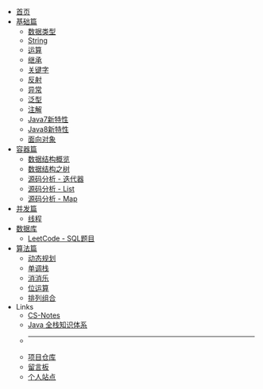* [<i class="fas fa-fw fa-home"></i> 首页](/README)
* [<i class="fas fa-fw fa-archive"></i> 基础篇](/all/basic_0)
	* [数据类型](/all/basic_01_数据类型)
	* [String](/all/basic_02_String)
	* [运算](/all/basic_03_运算)
	* [继承](/all/basic_04_继承)
	* [关键字](/all/basic_05_关键字)
	* [反射](/all/basic_06_反射)
	* [异常](/all/basic_07_异常)
	* [泛型](/all/basic_08_泛型)
	* [注解](/all/basic_09_注解)
	* [Java7新特性](/all/basic_10_Java7新特性)
	* [Java8新特性](/all/basic_11_Java8新特性)
	* [面向对象](/all/basic_12_面向对象)
* [<i class="fas fa-fw fa-box"></i> 容器篇](/all/container_0)
	* [数据结构概览](/all/container_01_数据结构概览)
	* [数据结构之树](/all/container_02_数据结构之树)
	* [源码分析 - 迭代器](/all/container_03_源码分析-迭代器)
	* [源码分析 - List](/all/container_04_源码分析-List)
	* [源码分析 - Map](/all/container_05_源码分析-Map)
* [<i class="fas fa-fw fa-lock"></i> 并发篇](/all/concurrency_0)
	* [线程](/all/concurrency_01_线程)
* [<i class="fas fa-fw fa-database"></i> 数据库](/all/db_0)
	* [LeetCode - SQL题目](/all/db_01_leetcode_sql)
* [<i class="fas fa-fw fa-laptop-code"></i> 算法篇](/all/algorithm_0)
	* [动态规划](/all/algorithm_01_动态规划)
	* [单调栈](/all/algorithm_02_单调栈)
	* [消消乐](/all/algorithm_03_消消乐)
	* [位运算](/all/algorithm_04_位运算)
	* [排列组合](/all/algorithm_05_排列组合)
* <i class="fas fa-fw fa-fan fa-spin"></i> Links
    * [<i class="fas fa-fw fa-pen"></i> CS-Notes](http://www.cyc2018.xyz/)
    * [<i class="fas fa-fw fa-book"></i> Java 全栈知识体系](https://www.pdai.tech/)
    * ---
    * [<i class="fab fa-fw fa-github"></i> 项目仓库](https://github.com/lewky/java-note)
    * [<i class="fas fa-fw fa-comment"></i> 留言板](https://lewky.cn/bbs/)
    * [<i class="fas fa-fw fa-atom"></i> 个人站点](https://lewky.cn)

    
<!--
    * [<i class="fas fa-fw fa-network-wired"></i> I/O篇](/io/)
    * [<i class="fas fa-fw fa-toolbox"></i> 框架篇](/framework/)
-->